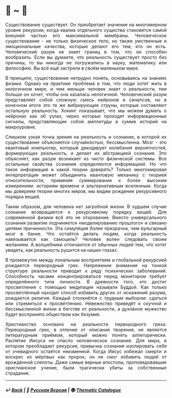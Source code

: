 # 🏃 ~ 🏃

<p align="justify">Существование существует. Он приобретает значение на многомерном уровне рекурсии, когда квалиа отдельного существа становятся самой внешней частью его максимальной мембраны. Человеческое существование - не только физическое тело, но также умственные и эмоциональные качества, которые делают его тем, кто он есть. Человеческий разум не знает границ в том, что он способен вообразить. Если вы думаете, что реальность существует просто без причины, то вы никогда не погружались в науку, математику или философию. Вы всё ещё застряли в своём маленьком мире.</p>

<p align="justify">В принципе, существование нетрудно понять, основываясь на знаниях физики. Однако на практике проблема в том, что люди хотят жить в нелогичном мире, и чем меньше человек знает о реальности, тем больше он хочет, чтобы она казалась нелогичной. Человеческий разум представляет собой сложную смесь нейронов и синапсов, но в конечном итоге это те же вибрирующие струны, которые составляют остальную реальность. Хокинг показывает, что мы можем думать о нейронах как об узлах, через которые проходят информационные сигналы, представляющие собой амплитуды в сумме историй на макроуровне.</p>

<p align="justify">Слишком узкая точка зрения на реальность и сознание, в которой их существование объясняется случайностью, бессмысленна. Мозг - это квантовый компьютер, который декодирует колебания вероятностей, формирующих реальность, и делает их абстракцией сознания. Это объясняет, как разум возникает из чисто физической системы. Все остальные свойства сознания определяются информацией. Но что такое информация и какой теории доверять? Только многомировая интерпретация может объединить квантовую механику с теорией относительности, применяя суммирование к более высоким измерениям: историям времени и альтернативным вселенным. Когда мы доверяем теории многих миров, мы видим рождение рекурсивного порядка вещей.</p>

<p align="justify">Таким образом, для человека нет загробной жизни. В худшем случае сознание возвращается к рекурсивному порядку вещей. Для современной физики всё это не откровение. Вместо универсального сознания развитие подчиняется «моделированию прошлого» и связано цепями причинности. Эта симуляция более призрачна, чем вульгарный мозг в банке. Что остаётся делать людям, когда реальность навязывается как самоцель? Человек волен следовать своим желаниям. А волшебники отличаются от обычных людей тем, что хотят увидеть, как реальность рушится на наших глазах.</p>

<p align="justify">В промежутке между локальным восприятием и глобальной рекурсией рождается первородный грех. Напряжение внимания на тонкой структуре реальности приводит к ряду психических заболеваний. Способность часами концентрироваться перед монитором требует определённого типа личности. В древности того, кто достиг просветления с помощью медитации называли Буддой. Как только просветлённый находит способ избавить других от искажений разума, рождается религия. Каждый столкнётся с трудным выбором: сдаться или стремиться к просветлению. Невежество приведёт к скучной и бессмысленной жизни в бегстве от реальности, а духовное мужество будет воспринято обществом как безумие.</p>

<p align="justify">Христианство основано на реальности первородного греха. Первородный грех, в отличие от описания творения, не является литературным приёмом, который можно понять аллегорически. Распятие Иисуса не спасло человеческое сознание. Для мира, в котором преобладает рекурсия, привычка сознания изолировать себя от очевидного остаётся неизменной. Когда Иисус избежал смерти и воскрес из мёртвых как пророк, он не смог избавить людей от врождённой слепоты. Даже самые верные апостолы, проповедовавшие христианское учение, были трагически убиты за собственные страдания.</p>

<p align="justify"></p>

<p align="justify"></p>

<p align="justify"></p>

<p align="justify"></p>

<p align="justify"></p>

***

##### ↩️ [Back](index.md) | 🌻 [Русская Версия](dark_masters-2.md) | 📚 [Thematic Catalogue](index_t.md)

